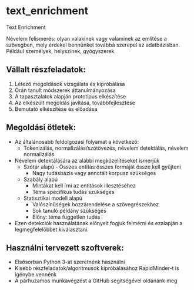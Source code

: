 # text_enrichment
Text Enrichment

Névelem felismerés: olyan valakinek vagy valaminek az említése a szövegben, mely érdekel bennünket továbbá szerepel az adatbázisban. Például személyek, helyszínek, gyógyszerek

## Vállalt részfeladatok:
1.	Létező megoldások vizsgálata és kipróbálása
2.	Órán tanult módszerek áttanulmányozása
3.	A tapasztalatok alapján prototípus elkészítése
4.	Az elkészült megoldás javítása, továbbfejlesztése
5.	Bemutató elkészítése és előadása

## Megoldási ötletek:
- Az általánosabb feldolgozási folyamat a következő:
  - Tokenizálás, normalizálás/szótövezés, névelem detektálás, névelem normalizálás
- Névelem detektálására az alábbi megközelítéseket ismerjük
  - Szótár alapú
    - Összes entitás összes formáját össze kell gyűjteni
    - Nagy tudásbázis vagy annotált korpusz szükséges
  - Szabály alapú
    - Mintákat kell írni az entitások illesztéséhez
    - Téma specifikus tudás szükséges
  - Statisztikai modell alapú
    - Valószínűségek hozzárendelése a szövegrészekhez
    - Sok tanuló példány szükséges
    - Előny: téma független tudás
- Ezen detekciók használatának előnyeit fogjuk felmérni és ezalapján a legmegfelelőbbet kiválasztani.

## Használni tervezett szoftverek:
-	Elsősorban Python 3-at szeretnénk használni
-	Kisebb részfeladatok/algoritmusok kipróbálásához RapidMinder-t is igénybe vennénk
-	A párhuzamos munkavégzést a GitHub segítségével oldanánk meg

